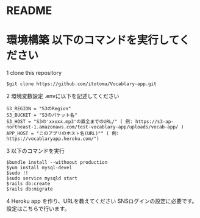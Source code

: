 # README

# 環境構築 以下のコマンドを実行してください

1 clone this repository
```
$git clone https://github.com/itotoma/Vocablary-app.git
```


2 環境変数設定
.envに以下を記述してください

```
S3_REGION = "S3のRegion"
S3_BUCKET = "S3のバケット名"
S3_HOST = "S3の'xxxxx.mp3'の直全までのURL/" ( 例: https://s3-ap-northeast-1.amazonaws.com/test-vocablary-app/uploads/vocab-app/ )
APP_HOST = "このアプリのホスト名(URL)"" ( 例: https://vocablaryapp.heroku.com/")
```

3 以下のコマンドを実行
```
$bundle install --withoout production
$yum install mysql-devel
$sudo !!
$sudo service mysqld start
$rails db:create
$rails db:migrate
```

4 Heroku app を作り、URLを教えてください
SNSログインの設定に必要です。設定はこちらで行います。
